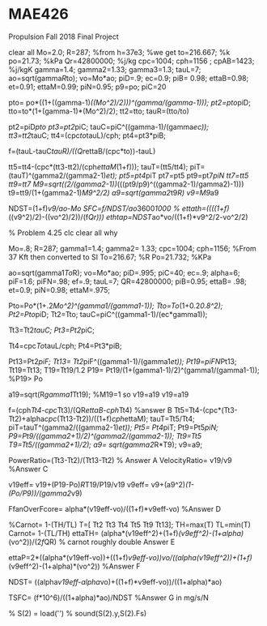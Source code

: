 # MAE426
Propulsion Fall 2018 Final Project

clear all
Mo=2.0;
R=287;
%from
h=37e3;
%we get
to=216.667; %k
po=21.73; %kPa
Qr=42800000; %j/kg
cpc=1004;
cph=1156 ;
cpAB=1423; %j/kgK
gamma=1.4;
gamma2=1.33;
gamma3=1.3;
tauL=7;
ao=sqrt(gamma*R*to);
vo=Mo*ao;
piD=.9;
ec=0.9;
piB= 0.98;
ettaB=0.98;
et=0.91;
ettaM=0.99;
piN=0.95;
p9=po;
piC=20

pto= po*((1+((gamma-1)*((Mo^2)/2)))^(gamma/(gamma-1)));
pt2=pto*piD;
tto=to*(1+(gamma-1)*(Mo^2)/2);
tt2=tto;
tauR=(tto/to)

pt2=piD*pto
pt3=pt2*piC;
tauC=piC^((gamma-1)/(gamma*ec));    
tt3=tt2*tauC;
tt4=(cpc*to*tauL)/cph;
pt4=pt3*piB;


f=(tauL-tauC*tauR)/((Qr*ettaB/(cpc*to))-tauL)

tt5=tt4-(cpc*(tt3-tt2)/(cph*ettaM*(1+f)));
tauT=(tt5/tt4);
piT=(tauT)^(gamma2/(gamma2-1)*et);
pt5=pt4*piT
pt7=pt5
pt9=pt7*piN
tt7=tt5
tt9=tt7
M9=sqrt((2/(gamma2-1))*(((pt9/p9)^((gamma2-1)/gamma2)-1)))
t9=tt9/(1+(gamma2-1)*M9^2/2)
a9=sqrt(gamma2*t9*R)
v9=M9*a9

NDST=(1+f)*v9/ao-Mo
SFC=f/NDST/ao*3600*1000 %
ettath=((((1+f)*((v9^2)/2)-((vo^2)/2))/(f*Qr)))
ethtap=NDST*ao*vo/((1+f)*v9^2/2-vo^2/2)


% Problem 4.25
clc
clear all
why

Mo=.8;
R=287;
gamma1=1.4;
gamma2= 1.33;
cpc=1004;
cph=1156;
%From 37 Kft then converted to SI
To=216.67; %R
Po=21.732; %KPa

ao=sqrt(gamma1*To*R);
vo=Mo*ao;
piD=.995;
piC=40;
ec=.9;
alpha=6;
piF=1.6;
piFN=.98;
ef=.9;
tauL=7;
QR=42800000;
piB=0.95;
ettaB= .98;
et=0.9;
piN=0.98;
ettaM=.975;

Pto=Po*(1+.2*Mo^2)^(gamma1/(gamma1-1));
Tto=To*(1+0.2*0.8^2);
Pt2=Pto*piD;
Tt2=Tto;
tauC=piC^((gamma1-1)/(ec*gamma1));

Tt3=Tt2*tauC;
Pt3=Pt2*piC;

Tt4=cpc*To*tauL/cph;
Pt4=Pt3*piB;

Pt13=Pt2*piF;
Tt13= Tt2*piF^((gamma1-1)/(gamma1*et));
Pt19=piFN*Pt13;
Tt19=Tt13;
T19=Tt19/1.2
P19= Pt19/(1+(gamma1-1)/2)^(gamma1/(gamma1-1));
%P19> Po

a19=sqrt(R*gamma1*Tt19);
%M19=1 so v19=a19
v19=a19

f=(cph*Tt4-cpc*Tt3)/(QR*ettaB-cph*Tt4) %answer B
Tt5=Tt4-(cpc*(Tt3-Tt2)+alpha*cpc*(Tt13-Tt2))/((1+f)*cph*ettaM);
tauT=Tt5/Tt4;
piT=tauT^(gamma2/((gamma2-1)*et));
Pt5= Pt4*piT;
Pt9=Pt5*piN;
P9=Pt9/((gamma2+1)/2)^(gamma2/(gamma2-1));
Tt9=Tt5
T9=Tt5/((gamma2+1)/2);
a9= sqrt(gamma2*R*T9);
v9=a9;

PowerRatio=(Tt3-Tt2)/(Tt13-Tt2) % Answer A
VelocityRatio= v19/v9 %Answer C

v19eff= v19+(P19-Po)*R*T19/P19/v19
v9eff= v9+(a9^2)*(1-(Po/P9))/(gamma2*v9)

FfanOverFcore= alpha*(v19eff-vo)/((1+f)*v9eff-vo) %Answer D


%Carnot= 1-(TH/TL)
T=[ Tt2 Tt3 Tt4 Tt5 Tt9 Tt13];
TH=max(T)
TL=min(T)
Carnot= 1-(TL/TH)
ettaTH= (alpha*(v19eff^2)+(1+f)*(v9eff^2)-(1+alpha)*(vo^2))/(2*f*QR) 
% carnot roughly double Answer E



ettaP=2*((alpha*(v19eff-vo))+((1+f)*v9eff-vo))*vo/((alpha*(v19eff^2))+(1+f)*(v9eff^2)-(1+alpha)*(vo^2)) %Answer F

NDST= ((alpha*v19eff-alpha*vo)+((1+f)*v9eff-vo))/((1+alpha)*ao)


TSFC= (f*10^6)/((1+alpha)*ao)/NDST %Answer G in mg/s/N

% S(2) = load('')
% sound(S(2).y,S(2).Fs)








